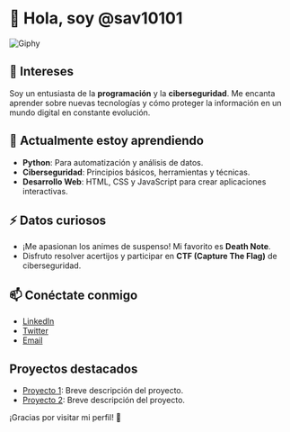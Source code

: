 # 👋 Hola, soy @sav10101

![Giphy](https://giphy.com/embed/YmZOBDYBcmWK4)

## 👀 Intereses
Soy un entusiasta de la **programación** y la **ciberseguridad**. Me encanta aprender sobre nuevas tecnologías y cómo proteger la información en un mundo digital en constante evolución.

## 🌱 Actualmente estoy aprendiendo
- **Python**: Para automatización y análisis de datos.
- **Ciberseguridad**: Principios básicos, herramientas y técnicas.
- **Desarrollo Web**: HTML, CSS y JavaScript para crear aplicaciones interactivas.

## ⚡ Datos curiosos
- ¡Me apasionan los animes de suspenso! Mi favorito es **Death Note**.
- Disfruto resolver acertijos y participar en **CTF (Capture The Flag)** de ciberseguridad.

## 📫 Conéctate conmigo
- [LinkedIn](tu-linkedin)
- [Twitter](tu-twitter)
- [Email](tu-email)

## Proyectos destacados
- [Proyecto 1](enlace-a-tu-proyecto): Breve descripción del proyecto.
- [Proyecto 2](enlace-a-tu-proyecto): Breve descripción del proyecto.

¡Gracias por visitar mi perfil! 🚀
